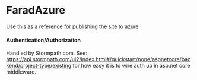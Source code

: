 # FaradAzure

Use this as a reference for publishing the site to azure


#### Authentication/Authorization
 Handled by Stormpath.com.  See: https://api.stormpath.com/ui2/index.html#/quickstart/none/aspnetcore/backend/project-type/existing 
for how easy it is to wire auth up in asp.net core middleware.

